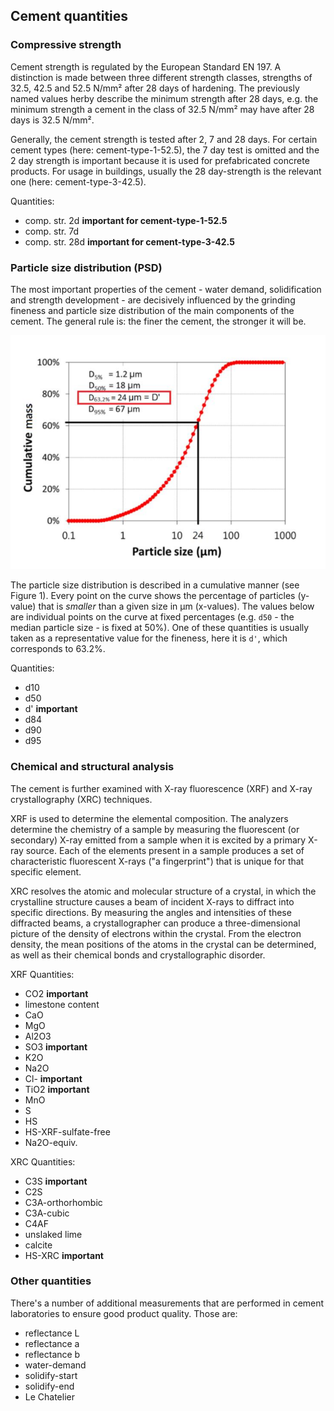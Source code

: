 ## Cement quantities

### Compressive strength

Cement strength is regulated by the European Standard EN 197. A distinction is made between three different strength classes, strengths of 32.5, 42.5 and 52.5 N/mm² after 28 days of hardening. The previously named values herby describe the minimum strength after 28 days, e.g. the minimum strength a cement in the class of 32.5 N/mm² may have after 28 days is 32.5 N/mm².

Generally, the cement strength is tested after 2, 7 and 28 days. For certain cement types (here: cement-type-1-52.5), the 7 day test is omitted and the 2 day strength is important because it is used for prefabricated concrete products. For usage in buildings, usually the 28 day-strength is the relevant one (here: cement-type-3-42.5).

Quantities:
* comp. str. 2d **important for cement-type-1-52.5**
* comp. str. 7d
* comp. str. 28d **important for cement-type-3-42.5**

### Particle size distribution (PSD)

The most important properties of the cement - water demand, solidification and strength development - are decisively influenced by the grinding fineness and particle size distribution of the main components of the cement. The general rule is: the finer the cement, the stronger it will be.

![Particle size distribution](particle_size_distr.png "Figure 1: Particle size distribution")

The particle size distribution is described in a cumulative manner (see Figure 1). Every point on the curve shows the percentage of particles (y-value) that is _smaller_ than a given size in μm (x-values). The values below are individual points on the curve at fixed percentages (e.g. `d50` - the median particle size - is fixed at 50%). One of these quantities is usually taken as a representative value for the fineness, here it is `d'`, which corresponds to 63.2%.

Quantities:
* d10
* d50
* d' **important**
* d84
* d90
* d95

### Chemical and structural analysis

The cement is further examined with X-ray fluorescence (XRF) and X-ray crystallography (XRC) techniques.

XRF is used to determine the elemental composition. The analyzers determine the chemistry of a sample by measuring the fluorescent (or secondary) X-ray emitted from a sample when it is excited by a primary X-ray source. Each of the elements present in a sample produces a set of characteristic fluorescent X-rays ("a fingerprint") that is unique for that specific element.

XRC resolves the atomic and molecular structure of a crystal, in which the crystalline structure causes a beam of incident X-rays to diffract into specific directions. By measuring the angles and intensities of these diffracted beams, a crystallographer can produce a three-dimensional picture of the density of electrons within the crystal. From the electron density, the mean positions of the atoms in the crystal can be determined, as well as their chemical bonds and crystallographic disorder.

XRF Quantities:
* CO2 **important**
* limestone content
* CaO
* MgO
* Al2O3
* SO3 **important**
* K2O
* Na2O
* Cl- **important**
* TiO2 **important**
* MnO
* S
* HS
* HS-XRF-sulfate-free
* Na2O-equiv.

XRC Quantities:
* C3S **important**
* C2S
* C3A-orthorhombic
* C3A-cubic
* C4AF
* unslaked lime
* calcite
* HS-XRC **important**

### Other quantities

There's a number of additional measurements that are performed in cement laboratories to ensure good product quality. Those are:

* reflectance L
* reflectance a
* reflectance b
* water-demand
* solidify-start
* solidify-end
* Le Chatelier
